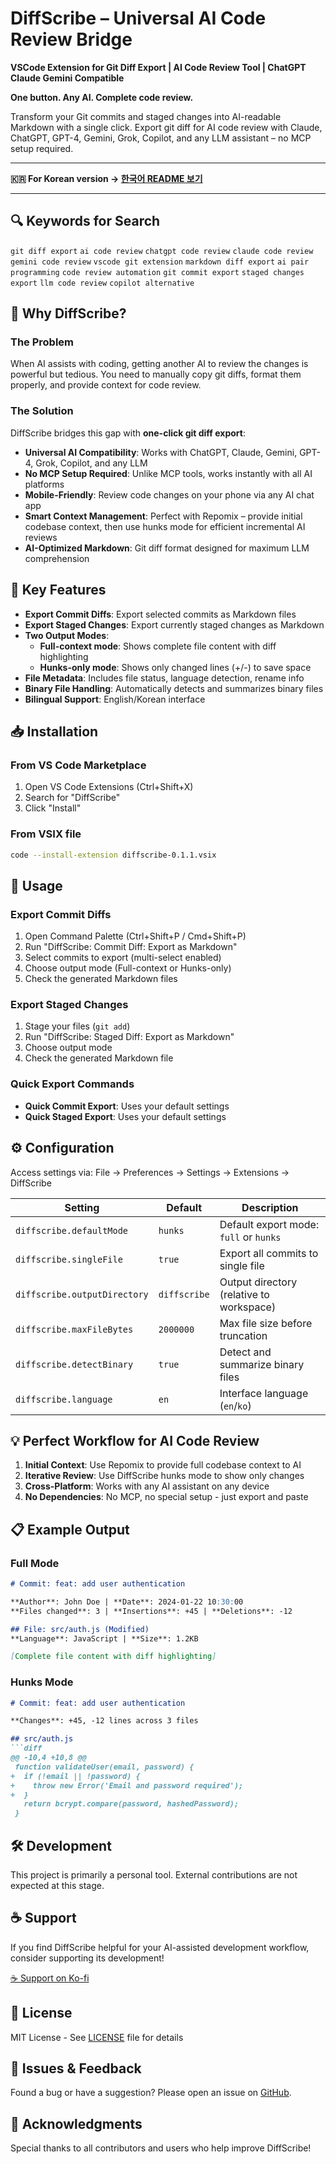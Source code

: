 # DiffScribe – Universal AI Code Review Bridge

**VSCode Extension for Git Diff Export | AI Code Review Tool | ChatGPT Claude Gemini Compatible**

**One button. Any AI. Complete code review.**

Transform your Git commits and staged changes into AI-readable Markdown with a single click. Export git diff for AI code review with Claude, ChatGPT, GPT-4, Gemini, Grok, Copilot, and any LLM assistant – no MCP setup required.

---

**🇰🇷 For Korean version → [한국어 README 보기](./ko/README.md)**

---

## 🔍 Keywords for Search
`git diff export` `ai code review` `chatgpt code review` `claude code review` `gemini code review` `vscode git extension` `markdown diff export` `ai pair programming` `code review automation` `git commit export` `staged changes export` `llm code review` `copilot alternative`

## 🎯 Why DiffScribe?

### The Problem
When AI assists with coding, getting another AI to review the changes is powerful but tedious. You need to manually copy git diffs, format them properly, and provide context for code review.

### The Solution  
DiffScribe bridges this gap with **one-click git diff export**:
- **Universal AI Compatibility**: Works with ChatGPT, Claude, Gemini, GPT-4, Grok, Copilot, and any LLM
- **No MCP Setup Required**: Unlike MCP tools, works instantly with all AI platforms
- **Mobile-Friendly**: Review code changes on your phone via any AI chat app
- **Smart Context Management**: Perfect with Repomix – provide initial codebase context, then use hunks mode for efficient incremental AI reviews
- **AI-Optimized Markdown**: Git diff format designed for maximum LLM comprehension

## 🚀 Key Features

- **Export Commit Diffs**: Export selected commits as Markdown files
- **Export Staged Changes**: Export currently staged changes as Markdown
- **Two Output Modes**:
  - **Full-context mode**: Shows complete file content with diff highlighting
  - **Hunks-only mode**: Shows only changed lines (+/-) to save space
- **File Metadata**: Includes file status, language detection, rename info
- **Binary File Handling**: Automatically detects and summarizes binary files
- **Bilingual Support**: English/Korean interface

## 📥 Installation

### From VS Code Marketplace
1. Open VS Code Extensions (Ctrl+Shift+X)
2. Search for "DiffScribe"
3. Click "Install"

### From VSIX file
```bash
code --install-extension diffscribe-0.1.1.vsix
```

## 🎯 Usage

### Export Commit Diffs
1. Open Command Palette (Ctrl+Shift+P / Cmd+Shift+P)
2. Run "DiffScribe: Commit Diff: Export as Markdown"
3. Select commits to export (multi-select enabled)
4. Choose output mode (Full-context or Hunks-only)
5. Check the generated Markdown files

### Export Staged Changes
1. Stage your files (`git add`)
2. Run "DiffScribe: Staged Diff: Export as Markdown"
3. Choose output mode
4. Check the generated Markdown file

### Quick Export Commands
- **Quick Commit Export**: Uses your default settings
- **Quick Staged Export**: Uses your default settings

## ⚙️ Configuration

Access settings via: File → Preferences → Settings → Extensions → DiffScribe

| Setting | Default | Description |
|---------|---------|-------------|
| `diffscribe.defaultMode` | `hunks` | Default export mode: `full` or `hunks` |
| `diffscribe.singleFile` | `true` | Export all commits to single file |
| `diffscribe.outputDirectory` | `diffscribe` | Output directory (relative to workspace) |
| `diffscribe.maxFileBytes` | `2000000` | Max file size before truncation |
| `diffscribe.detectBinary` | `true` | Detect and summarize binary files |
| `diffscribe.language` | `en` | Interface language (`en`/`ko`) |

## 💡 Perfect Workflow for AI Code Review

1. **Initial Context**: Use Repomix to provide full codebase context to AI
2. **Iterative Review**: Use DiffScribe hunks mode to show only changes
3. **Cross-Platform**: Works with any AI assistant on any device
4. **No Dependencies**: No MCP, no special setup - just export and paste

## 📋 Example Output

### Full Mode
```markdown
# Commit: feat: add user authentication

**Author**: John Doe | **Date**: 2024-01-22 10:30:00
**Files changed**: 3 | **Insertions**: +45 | **Deletions**: -12

## File: src/auth.js (Modified)
**Language**: JavaScript | **Size**: 1.2KB

[Complete file content with diff highlighting]
```

### Hunks Mode
```markdown
# Commit: feat: add user authentication

**Changes**: +45, -12 lines across 3 files

## src/auth.js
```diff
@@ -10,4 +10,8 @@
 function validateUser(email, password) {
+  if (!email || !password) {
+    throw new Error('Email and password required');
+  }
   return bcrypt.compare(password, hashedPassword);
 }
```

## 🛠️ Development

This project is primarily a personal tool. External contributions are not expected at this stage.

## ☕ Support

If you find DiffScribe helpful for your AI-assisted development workflow, consider supporting its development!

[☕ Support on Ko-fi](https://ko-fi.com/jhai0)

## 📄 License

MIT License - See [LICENSE](LICENSE) file for details

## 🐛 Issues & Feedback

Found a bug or have a suggestion? Please open an issue on [GitHub](https://github.com/Jeonghyeon-US/diffscribe-vscode).

## 🙏 Acknowledgments

Special thanks to all contributors and users who help improve DiffScribe!